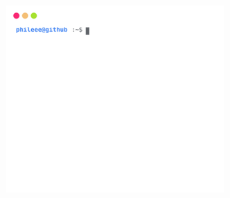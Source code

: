 <div align='center'>
<img src='https://github.com/phileee/stats-terminal-style/blob/master/github_stats.svg'> 
</div>
